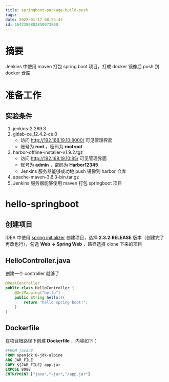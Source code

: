 ```yaml
---
title: springboot-package-build-push
tags: 
date: 2022-01-17 08:54:43
id: 1642380883850073800
---
```

# 摘要

Jenkins 中使用 maven 打包 spring boot 项目，打成 docker 镜像后 push 到 docker 仓库

# 准备工作

## 实验条件

1. jenkins-2.289.3 
2.  gitlab-ce_12.4.2-ce.0 
    -  访问 http://192.168.19.10:8000/ 可见管理界面
    -  账号为 **root** ，密码为 **rootroot** 
3. harbor-offline-installer-v1.9.2.tgz 
   - 访问 http://192.168.19.10:85/ 可见管理界面
   - 账号为 **admin** ，密码为 **Harbor12345** 
   - Jenkins 服务器能够成功地 push 镜像到 harbor 仓库
4. apache-maven-3.6.3-bin.tar.gz
5.  Jenkins 服务器能够使用 maven 打包 springboot 项目 

# hello-springboot

## 创建项目

IDEA 中使用 [spring initializer](https://start.spring.io/) 创建项目，选择 **2.3.2.RELEASE** 版本（创建完了再改也行），勾选 **Web → Spring Web** ，路径选择 clone 下来的项目

## HelloController.java

创建一个 controller 就够了

```java
@RestController
public class HelloController {
    @GetMapping("hello")
    public String hello(){
        return "hello spring boot!";
    }
}
```

## Dockerfile

在项目根路径下创建 **Dockerfile** ，内容如下：

```dockerfile
#FROM java:8
FROM openjdk:8-jdk-alpine
ARG JAR_FILE
COPY ${JAR_FILE} app.jar
EXPOSE 8088
ENTRYPOINT ["java","-jar","/app.jar"]
```














